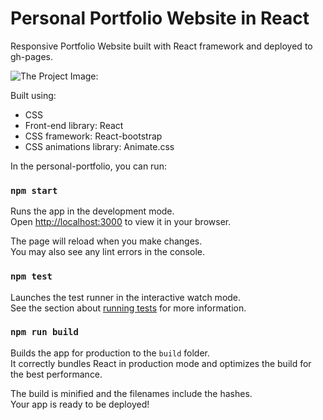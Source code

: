 # Personal Portfolio Website in React

Responsive Portfolio Website built with React framework and deployed to gh-pages. 

![The Project Image:](https://www.wordsuccor.com/wp-content/uploads/2018/03/Specific-Design-for-Your-Personal-Portfolio-min.jpg)

Built using:
- CSS
- Front-end library: React
- CSS framework: React-bootstrap
- CSS animations library: Animate.css

In the personal-portfolio, you can run:

### `npm start`

Runs the app in the development mode.\
Open [http://localhost:3000](http://localhost:3000) to view it in your browser.

The page will reload when you make changes.\
You may also see any lint errors in the console.

### `npm test`

Launches the test runner in the interactive watch mode.\
See the section about [running tests](https://facebook.github.io/create-react-app/docs/running-tests) for more information.

### `npm run build`

Builds the app for production to the `build` folder.\
It correctly bundles React in production mode and optimizes the build for the best performance.

The build is minified and the filenames include the hashes.\
Your app is ready to be deployed!


